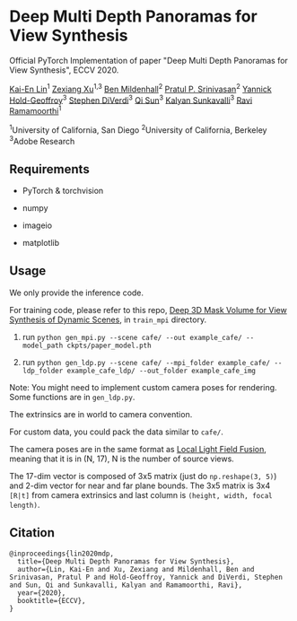 # Deep Multi Depth Panoramas for View Synthesis

Official PyTorch Implementation of paper "Deep Multi Depth Panoramas for View Synthesis", ECCV 2020.


[Kai-En Lin](https://cseweb.ucsd.edu/~k2lin/)<sup>1</sup> 	[Zexiang Xu](https://cseweb.ucsd.edu/~zex014/)<sup>1,3</sup> 	[Ben Mildenhall](https://bmild.github.io/)<sup>2</sup> 	[Pratul P. Srinivasan](https://pratulsrinivasan.github.io/)<sup>2</sup>
[Yannick Hold-Geoffroy](https://yannickhold.com/)<sup>3</sup> 	[Stephen DiVerdi](https://www.stephendiverdi.com/)<sup>3</sup> 	[Qi Sun](https://qisun.me/)<sup>3</sup> 	[Kalyan Sunkavalli](http://www.kalyans.org/)<sup>3</sup> 	[Ravi Ramamoorthi](https://cseweb.ucsd.edu/~ravir/)<sup>1</sup>

<sup>1</sup>University of California, San Diego 	<sup>2</sup>University of California, Berkeley 	<sup>3</sup>Adobe Research

## Requirements

* PyTorch & torchvision

* numpy

* imageio

* matplotlib

## Usage

We only provide the inference code.

For training code, please refer to this repo, [Deep 3D Mask Volume for View Synthesis of Dynamic Scenes](https://github.com/ken2576/deep-3dmask), in `train_mpi` directory.

1. run ```python gen_mpi.py --scene cafe/ --out example_cafe/ --model_path ckpts/paper_model.pth ```

2. run ```python gen_ldp.py --scene cafe/ --mpi_folder example_cafe/ --ldp_folder example_cafe_ldp/ --out_folder example_cafe_img```

Note:
You might need to implement custom camera poses for rendering. Some functions are in ```gen_ldp.py```.

The extrinsics are in world to camera convention.

For custom data, you could pack the data similar to ```cafe/```.

The camera poses are in the same format as [Local Light Field Fusion](https://github.com/Fyusion/LLFF), meaning that it is in (N, 17), N is the number of source views.

The 17-dim vector is composed of 3x5 matrix (just do ```np.reshape(3, 5)```) and 2-dim vector for near and far plane bounds.
The 3x5 matrix is 3x4 `[R|t]` from camera extrinsics and last column is `(height, width, focal length)`.


## Citation

```
@inproceedings{lin2020mdp,
  title={Deep Multi Depth Panoramas for View Synthesis},
  author={Lin, Kai-En and Xu, Zexiang and Mildenhall, Ben and Srinivasan, Pratul P and Hold-Geoffroy, Yannick and DiVerdi, Stephen and Sun, Qi and Sunkavalli, Kalyan and Ramamoorthi, Ravi},
  year={2020},
  booktitle={ECCV},
}
```